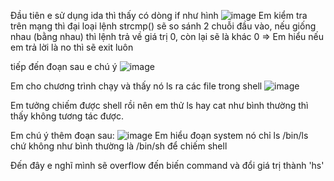 Đầu tiên e sử dụng ida thì thấy có dòng if như hình 
![image](https://user-images.githubusercontent.com/111769169/217061789-be75c449-b683-4163-832f-76cd1bb22527.png)
Em kiểm tra trên mạng thì đại loại lệnh strcmp() sẽ so sánh 2 chuỗi đầu vào, nếu giống nhau (bằng nhau) thì lệnh trả về giá trị 0, còn lại sẽ là khác 0
=> Em hiểu nếu em trả lời là no thì sẽ exit luôn

tiếp đến đoạn sau e chú ý
![image](https://user-images.githubusercontent.com/111769169/217062520-7cd23e51-0c1f-49d2-94e2-9c91f34447d5.png)

Em cho chương trình chạy và thấy nó ls ra các file trong shell
![image](https://user-images.githubusercontent.com/111769169/217062915-9da19056-95f0-4e04-bfe4-f8af3918b346.png)

Em tưởng chiếm được shell rồi nên em thử ls hay cat như bình thường thì thấy không tương tác được.

Em chú ý thêm đoạn sau:
![image](https://user-images.githubusercontent.com/111769169/217063283-8ad0ba43-a285-49bb-b45b-f6ad3819f34d.png)
Em hiểu đoạn system nó chỉ ls /bin/ls chứ không như bình thường là /bin/sh để chiếm shell

Đến đây e nghĩ mình sẽ overflow đến biến command và đổi giá trị thành 'hs'
